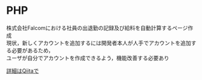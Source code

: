 # PHP
株式会社Falcomにおける社員の出退勤の記録及び給料を自動計算するページ作成<br>
現状，新しくアカウントを追加するには開発者本人が人手でアカウントを追加する必要があるため，<br>
ユーザが自分でアカウントを作成できるよう，機能改善する必要あり

[詳細はQiitaで](https://qiita.com/shutokawabata0723/items/bb71d8b54f137f249168)
